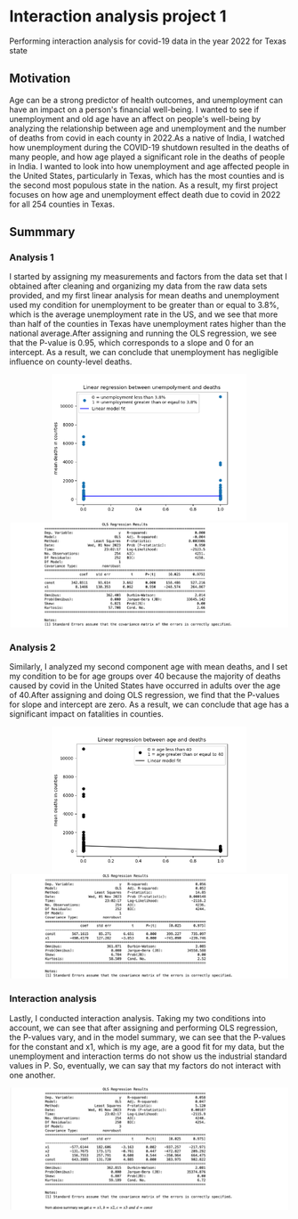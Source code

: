 # Interaction analysis project 1
 Performing interaction analysis for covid-19 data in the year 2022 for Texas state
 ## Motivation
Age can be a strong predictor of health outcomes, and unemployment can have an impact on a person's financial well-being. I wanted to see if unemployment and old age have an affect on people's well-being by analyzing the relationship between age and unemployment and the number of deaths from covid in each county in 2022.As a native of India, I watched how unemployment during the COVID-19 shutdown resulted in the deaths of many people, and how age played a significant role in the deaths of people in India.
 I wanted to look into how unemployment and age affected people in the United States, particularly in Texas, which has the most counties and is the second most populous state in the nation.
 As a result, my first project focuses on how age and unemployment effect death due to covid in 2022 for all 254 counties in Texas.


## Summmary
### Analysis 1
I started by assigning my measurements and factors from the data set that I obtained after cleaning and organizing my data from the raw data sets provided, and my first linear analysis for mean deaths and unemployment used my condition for unemployment to be greater than or equal to 3.8%, which is the average unemployment rate in the US, and we see that more than half of the counties in Texas have unemployment rates higher than the national average.After assigning and running the OLS regression, we see that the P-value is 0.95, which corresponds to a slope and 0 for an intercept. As a result, we can conclude that unemployment has negligible influence on county-level deaths.


<p align="center">
  <img src="https://github.com/shesitherreddy/interaction-analysis/blob/main/unemployment%20vs%20death%20-%20with%20reg.png" width="350"><br>
  <img src="https://github.com/shesitherreddy/interaction-analysis/blob/main/unemployment%20vs%20deaths%20summmary.jpeg" width="500">
</p>

### Analysis 2
Similarly, I analyzed my second component age with mean deaths, and I set my condition to be for age groups over 40 because the majority of deaths caused by covid in the United States have occurred in adults over the age of 40.After assigning and doing OLS regression, we find that the P-values for slope and intercept are zero. As a result, we can conclude that age has a significant impact on fatalities in counties.


<p align="center">
  <img src="https://github.com/shesitherreddy/interaction-analysis/blob/main/age%20vs%20death%20-%20with%20reg.png" width="350"><br>
  <img src="https://github.com/shesitherreddy/interaction-analysis/blob/main/age%20vs%20deaths%20summary.jpeg" width="500">
</p>


### Interaction analysis
Lastly, I conducted interaction analysis. Taking my two conditions into account, we can see that after assigning and performing OLS regression, the P-values vary, and in the model summary, we can see that the P-values for the constant and x1, which is my age, are a good fit for my data, but the unemployment and interaction terms do not show us the industrial standard values in P. So, eventually, we can say that my factors do not interact with one another.

<p align="center">
  <img src="https://github.com/shesitherreddy/interaction-analysis/blob/main/interaction%20summary.jpeg" width="500">
</p>



